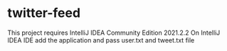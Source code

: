 # twitter-feed
This project requires IntelliJ IDEA Community Edition 2021.2.2
On IntelliJ IDEA IDE add the application and pass user.txt and tweet.txt file
